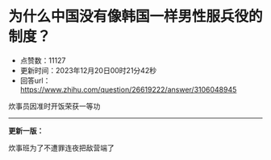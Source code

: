 # 为什么中国没有像韩国一样男性服兵役的制度？
- 点赞数：11127
- 更新时间：2023年12月20日00时21分42秒
- 回答url：https://www.zhihu.com/question/26619222/answer/3106048945
<body>
 <p data-pid="piTTCtx0">炊事员因准时开饭荣获一等功</p>
 <hr>
 <p data-pid="BQgZOXFG"><b>更新一版：</b></p>
 <p data-pid="tmcO76cl">炊事班为了不遭罪连夜把敌营端了</p>
</body>